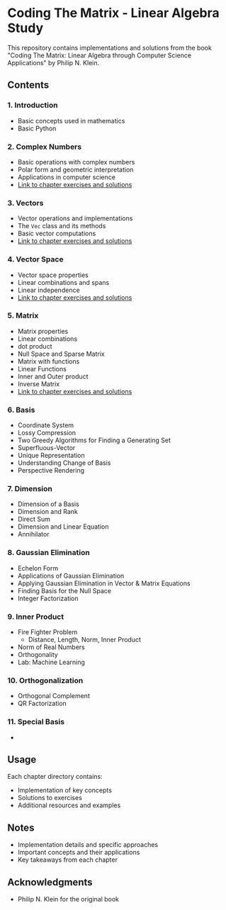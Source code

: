 # Coding The Matrix - Linear Algebra Study

This repository contains implementations and solutions from the book "Coding The Matrix: Linear Algebra through Computer Science Applications" by Philip N. Klein.

## Contents

### 1. Introduction
- Basic concepts used in mathematics
- Basic Python

### 2. Complex Numbers
- Basic operations with complex numbers
- Polar form and geometric interpretation
- Applications in computer science
- [Link to chapter exercises and solutions](./02_complex_numbers/)

### 3. Vectors
- Vector operations and implementations
- The `Vec` class and its methods
- Basic vector computations
- [Link to chapter exercises and solutions](./03_vectors/)

### 4. Vector Space
- Vector space properties
- Linear combinations and spans
- Linear independence
- [Link to chapter exercises and solutions](./04_vector_space/)

### 5. Matrix
- Matrix properties
- Linear combinations
- dot product
- Null Space and Sparse Matrix
- Matrix with functions
- Linear Functions
- Inner and Outer product
- Inverse Matrix
- [Link to chapter exercises and solutions](./05_matrix/)

### 6. Basis
- Coordinate System
- Lossy Compression
- Two Greedy Algorithms for Finding a Generating Set
- Superfluous-Vector
- Unique Representation
- Understanding Change of Basis
- Perspective Rendering

### 7. Dimension
- Dimension of a Basis
- Dimension and Rank
- Direct Sum
- Dimension and Linear Equation
- Annihilator

### 8. Gaussian Elimination
- Echelon Form
- Applications of Gaussian Elimination
- Applying Gaussian Elimination in Vector & Matrix Equations
- Finding Basis for the Null Space
- Integer Factorization

### 9. Inner Product
- Fire Fighter Problem
  - Distance, Length, Norm, Inner Product
- Norm of Real Numbers
- Orthogonality
- Lab: Machine Learning

### 10. Orthogonalization
- Orthogonal Complement
- QR Factorization

### 11. Special Basis
- 

## Usage
Each chapter directory contains:
- Implementation of key concepts
- Solutions to exercises
- Additional resources and examples

## Notes
- Implementation details and specific approaches
- Important concepts and their applications
- Key takeaways from each chapter

## Acknowledgments
- Philip N. Klein for the original book